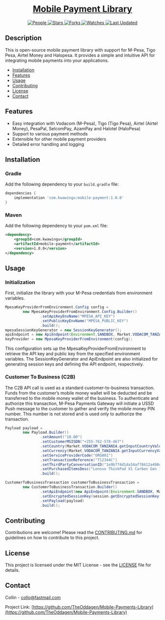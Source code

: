 <div align="center">

<h1><a href="https://github.com/TheOddagen/Mobile-Payments-Library">Mobile Payment Library</a></h1>

<a href="https://github.com/TheOddagen/Mobile-Payments-Library/graphs/contributors">
<img alt="People" src="https://img.shields.io/github/contributors/TheOddagen/Mobile-Payments-Library?style=flat&color=ffaaf2&label=People"> </a>

<a href="https://github.com/TheOddagen/Mobile-Payments-Library/stargazers">
<img alt="Stars" src="https://img.shields.io/github/stars/TheOddagen/Mobile-Payments-Library?style=flat&color=98c379&label=Stars"> </a>

<a href="https://github.com/TheOddagen/Mobile-Payments-Library/network/members">
<img alt="Forks" src="https://img.shields.io/github/forks/TheOddagen/Mobile-Payments-Library?style=flat&color=66a8e0&label=Forks"> </a>

<a href="https://github.com/TheOddagen/Mobile-Payments-Library/watchers">
<img alt="Watches" src="https://img.shields.io/github/watchers/TheOddagen/Mobile-Payments-Library?style=flat&color=f5d08b&label=Watches"> </a>

<a href="https://github.com/TheOddagen/Mobile-Payments-Library/pulse">
<img alt="Last Updated" src="https://img.shields.io/github/last-commit/TheOddagen/Mobile-Payments-Library?style=flat&color=e06c75&label="> </a>

</div>


## Description

This is open-source mobile payment library with support for M-Pesa, Tigo Pesa, Airtel Money and Halopesa. It provides a simple and intuitive API for integrating mobile payments into your applications.

- [Installation](#installation)
- [Features](#features)
- [Usage](#usage)
- [Contributing](#contributing)
- [License](#license)
- [Contact](#contact)


## Features
- Easy integration with Vodacom (M-Pesa), Tigo (Tigo Pesa), Airtel (Airtel Money), PesaPal, SelcomPay, AzamPay and Halotel (HaloPesa)
- Support to various payment methods
- Extensible for other mobile payment providers
- Detailed error handling and logging

## Installation

### Gradle

Add the following dependency to your `build.gradle` file:

```groovy
dependencies {
    implementation 'com.kwawingu:mobile-payment:1.0.0'
}
```

### Maven

Add the following dependency to your `pom.xml` file:

```xml
<dependency>
    <groupId>com.kwawingu</groupId>
    <artifactId>mobile-payment</artifactId>
    <version>1.0.0</version>
</dependency>
```

## Usage

### Initialization

First, initialize the library with your M-Pesa credentials from environment variables.

```java
MpesaKeyProviderFromEnvironment.Config config =
        new MpesaKeyProviderFromEnvironment.Config.Builder()
                .setApiKeyEnvName("MPESA_API_KEY")
                .setPublicKeyEnvName("MPESA_PUBLIC_KEY")
                .build();
mpesaSessionKeyGenerator = new SessionKeyGenerator();
apiEndpoint = new ApiEndpoint(Environment.SANDBOX, Market.VODACOM_TANZANIA);
keyProvider = new MpesaKeyProviderFromEnvironment(config);
```

This configuration sets up the MpesaKeyProviderFromEnvironment to retrieve the API key and public key from the specified environment variables. The SessionKeyGenerator and ApiEndpoint are also initialized for generating session keys and defining the API endpoint, respectively.

### Customer To Business (C2B)

The C2B API call is used as a standard customer-to-business transaction. Funds from the customer’s mobile money wallet will be deducted and be transferred to the mobile money wallet of the business. To authenticate and authorize this transaction, M-Pesa Payments Gateway will initiate a USSD Push message to the customer to gather and verify the mobile money PIN number. This number is not stored and is used only to authorize the transaction.

```java
Payload payload =
        new Payload.Builder()
                .setAmount("10.00")
                .setCustomerMSISDN("+255-762-578-467")
                .setCountry(Market.VODACOM_TANZANIA.getInputCountryValue())
                .setCurrency(Market.VODACOM_TANZANIA.getInputCurrencyValue())
                .setServiceProviderCode("ORG001")
                .setTransactionReference("T12344C")
                .setThirdPartyConversationID("1e9b774d1da34af78412a498cbc28f5e")
                .setPurchasedItemsDesc("Lenovo ThinkPad X1 Carbon Gen 12")
                .build();

CustomerToBusinessTransaction customerToBusinessTransaction =
        new CustomerToBusinessTransaction.Builder()
                .setApiEndpoint(new ApiEndpoint(Environment.SANDBOX, Market.VODACOM_TANZANIA))
                .setEncryptedSessionKey(session.getEncryptedSessionKey())
                .setPayload(payload)
                .build();
```


## Contributing

Contributions are welcome! Please read the [CONTRIBUTING.md](CONTRIBUTING.md) for guidelines on how to contribute to this project.

## License

This project is licensed under the MIT License - see the [LICENSE](LICENSE) file for details.

## Contact

Collin - [collo@fastmail.com](mailto:collo@fastmail.com)

Project Link: [https://github.com/TheOddagen/Mobile-Payments-Library](https://github.com/TheOddagen/Mobile-Payments-Library)
